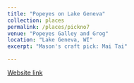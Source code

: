 ```yaml
---
title: "Popeyes on Lake Geneva"
collection: places
permalink: /places/pickno7
venue: "Popeyes Galley and Grog"
location: "Lake Geneva, WI"
excerpt: "Mason's craft pick: Mai Tai"

---
```


[Website link](http://www.popeyeslkg.com/home)
